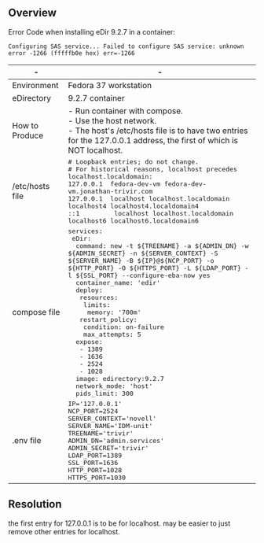 ## Overview

Error Code when installing eDir 9.2.7 in a container:
```
Configuring SAS service... Failed to configure SAS service: unknown error -1266 (fffffb0e hex) err=-1266
```
| - | - |
|-----------------|----|
| Environment  | Fedora 37 workstation|
| eDirectory | 9.2.7 container |
| How to Produce | - Run container with compose. <br>- Use the host network. <br>- The host's /etc/hosts file is to have two entries for the 127.0.0.1 address, the first of which is NOT localhost. |
| /etc/hosts file |<samp> # Loopback entries; do not change.<br># For historical reasons, localhost precedes localhost.localdomain:<br>127.0.0.1&ensp; fedora-dev-vm fedora-dev-vm.jonathan-trivir.com<br>127.0.0.1&ensp; localhost localhost.localdomain localhost4 localhost4.localdomain4<br>::1&ensp;&ensp;&ensp;&ensp;&ensp;&ensp;&ensp;&ensp; localhost localhost.localdomain localhost6 localhost6.localdomain6 </samp>|
| compose file | <samp>services:<br>&ensp;eDir:<br>&ensp;&ensp;command: new -t ${TREENAME} -a ${ADMIN_DN} -w ${ADMIN_SECRET} -n ${SERVER_CONTEXT} -S ${SERVER_NAME} -B ${IP}@\${NCP_PORT} -o ${HTTP_PORT} -O ${HTTPS_PORT} -L ${LDAP_PORT} -l ${SSL_PORT} --configure-eba-now yes<br>&ensp;&ensp;container_name: 'edir'<br>&ensp;&ensp;deploy:<br>&ensp;&ensp;&ensp;resources:<br>&ensp;&ensp;&ensp;&ensp;limits:<br>&ensp;&ensp;&ensp;&ensp;&ensp;memory: '700m'<br>&ensp;&ensp;&ensp;restart_policy:<br>&ensp;&ensp;&ensp;&ensp;condition: on-failure<br>&ensp;&ensp;&ensp;&ensp;max_attempts: 5<br>&ensp;&ensp;expose:<br>&ensp;&ensp;&ensp;- 1389<br>&ensp;&ensp;&ensp;- 1636<br>&ensp;&ensp;&ensp;- 2524<br>&ensp;&ensp;&ensp;- 1028<br>&ensp;&ensp;image: edirectory:9.2.7<br>&ensp;&ensp;network_mode: 'host'<br>&ensp;&ensp;pids_limit: 300 </samp>|
| .env file | <samp>IP='127.0.0.1'<br>NCP_PORT=2524<br>SERVER_CONTEXT='novell'<br>SERVER_NAME='IDM-unit'<br>TREENAME='trivir'<br>ADMIN_DN='admin.services'<br>ADMIN_SECRET='trivir'<br>LDAP_PORT=1389<br>SSL_PORT=1636<br>HTTP_PORT=1028<br>HTTPS_PORT=1030</samp>|

## Resolution

the first entry for 127.0.0.1 is to be for localhost. may be easier to just remove other entries for localhost.
